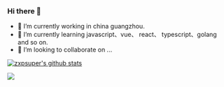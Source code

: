 ### Hi there 👋

- 🔭 I’m currently working in china guangzhou.
- 🌱 I’m currently learning javascript、vue、 react、 typescript、golang and so on.
- 👯 I’m looking to collaborate on ...


[![zxpsuper's github stats](https://github-readme-stats.vercel.app/api?username=zxpsuper&show_icons=true&hide_title=true])](https://github.com/zxpsuper)

![](https://komarev.com/ghpvc/?username=zxpsuper&color=ff69b4&label=PV+Since+2020-10-18)
